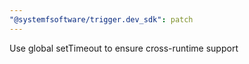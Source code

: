 ```yaml
---
"@systemfsoftware/trigger.dev_sdk": patch
---
```


Use global setTimeout to ensure cross-runtime support
